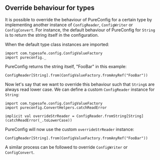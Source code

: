 ## Override behaviour for types

It is possible to override the behaviour of PureConfig for a certain type by
implementing another instance of `ConfigReader`, `ConfigWriter` or `ConfigConvert`. For instance,
the default behaviour of PureConfig for `String` is to return the string itself
in the configuration.

When the default type class instances are imported:

```tut:silent
import com.typesafe.config.ConfigValueFactory
import pureconfig._
```

PureConfig returns the string itself, "FooBar" in this example:

```tut:book
ConfigReader[String].from(ConfigValueFactory.fromAnyRef("FooBar"))
```

Now let's say that we want to override this behaviour such that `String`s are
always read lower case. We can define a custom `ConfigReader` instance for `String`:

```tut:silent
import com.typesafe.config.ConfigValueFactory
import pureconfig.ConvertHelpers.catchReadError

implicit val overrideStrReader = ConfigReader.fromString[String](catchReadError(_.toLowerCase))
```

PureConfig will now use the custom `overrideStrReader` instance:

```tut:book
ConfigReader[String].from(ConfigValueFactory.fromAnyRef("FooBar"))
```

A similar process can be followed to override `ConfigWriter` or `ConfigConvert`.
